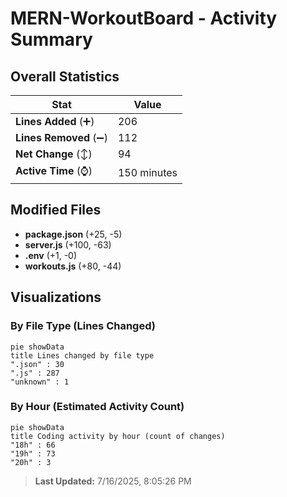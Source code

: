 # MERN-WorkoutBoard - Activity Summary 

## Overall Statistics

| Stat                   | Value                                                             |
| ---------------------- | ----------------------------------------------------------------- |
| **Lines Added** (➕)   | 206                                          |
| **Lines Removed** (➖) | 112                                        |
| **Net Change** (↕)    | 94                |
| **Active Time** (⌚)   | 150 minutes |


## Modified Files
- **package.json** (+25, -5)
- **server.js** (+100, -63)
- **.env** (+1, -0)
- **workouts.js** (+80, -44)

## Visualizations

### By File Type (Lines Changed)

```mermaid
pie showData
title Lines changed by file type
".json" : 30
".js" : 287
"unknown" : 1
```

### By Hour (Estimated Activity Count)

```mermaid
pie showData
title Coding activity by hour (count of changes)
"18h" : 66
"19h" : 73
"20h" : 3
```


> **Last Updated:** 7/16/2025, 8:05:26 PM
